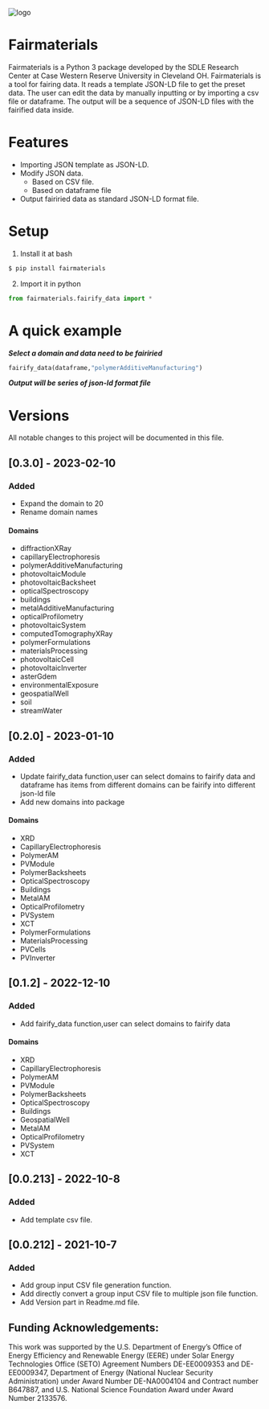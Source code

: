 
![logo](https://i.imgur.com/pqR2OBe.png)

# Fairmaterials
Fairmaterials is a Python 3 package developed by the SDLE Research Center at Case Western Reserve University in Cleveland OH.
Fairmaterials is a tool for fairing data. It reads a template JSON-LD file to get the preset data. The user can edit the data by manually inputting or by importing a csv file or dataframe. The output will be a sequence of JSON-LD files with the fairified data inside. 


# Features
 -  Importing JSON template as JSON-LD.
 -   Modify JSON data.
		- Based on CSV file.
		- Based on dataframe file
 -   Output fairiried data as standard JSON-LD format file.
 
#  Setup
1. Install it at bash
```bash
$ pip install fairmaterials
```
2.	Import it in python
```python
from fairmaterials.fairify_data import *
``` 
#  A quick example
***Select a domain and data need to be fairiried***
```python
fairify_data(dataframe,"polymerAdditiveManufacturing")
``` 
***Output will be series of json-ld format file***

#  Versions
All notable changes to this project will be documented in this file.
## [0.3.0] - 2023-02-10
### Added
- Expand the domain to 20 
- Rename domain names 
#### Domains
- diffractionXRay
- capillaryElectrophoresis
- polymerAdditiveManufacturing
- photovoltaicModule
- photovoltaicBacksheet
- opticalSpectroscopy
- buildings
- metalAdditiveManufacturing
- opticalProfilometry
- photovoltaicSystem
- computedTomographyXRay
- polymerFormulations
- materialsProcessing
- photovoltaicCell
- photovoltaicInverter
- asterGdem
- environmentalExposure
- geospatialWell
- soil
- streamWater 
## [0.2.0] - 2023-01-10
### Added
- Update fairify_data function,user can select domains to fairify data and dataframe has items from different domains can be fairify into different json-ld file 
- Add new domains into package
#### Domains
- XRD
- CapillaryElectrophoresis
- PolymerAM
- PVModule
- PolymerBacksheets
- OpticalSpectroscopy
- Buildings
- MetalAM
- OpticalProfilometry
- PVSystem
- XCT
- PolymerFormulations
- MaterialsProcessing 
- PVCells
- PVInverter

## [0.1.2] - 2022-12-10
### Added
- Add fairify_data function,user can select domains to fairify data
#### Domains
- XRD
- CapillaryElectrophoresis
- PolymerAM
- PVModule
- PolymerBacksheets
- OpticalSpectroscopy
- Buildings
- GeospatialWell
- MetalAM
- OpticalProfilometry
- PVSystem
- XCT 

## [0.0.213] - 2022-10-8
### Added
- Add template csv file.
## [0.0.212] - 2021-10-7
### Added
- Add group input CSV file generation function.
- Add directly convert a group input CSV file to multiple json file function.
- Add Version part in Readme.md file.

## Funding Acknowledgements:
This work was supported by the U.S. Department of Energy’s Office of Energy Efficiency and Renewable Energy (EERE) under Solar Energy Technologies Office (SETO) Agreement Numbers DE-EE0009353 and DE-EE0009347, Department of Energy (National Nuclear Security Administration) under Award Number DE-NA0004104 and Contract number B647887, and U.S. National Science Foundation Award under Award Number 2133576.